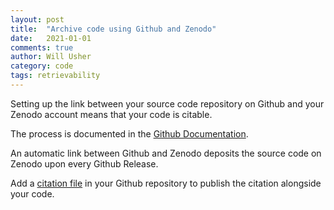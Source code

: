 ```yaml
---
layout: post
title:  "Archive code using Github and Zenodo"
date:   2021-01-01
comments: true
author: Will Usher
category: code
tags: retrievability
---
```


Setting up the link between your source code repository on Github and your Zenodo account
means that your code is citable.

The process is documented in the [Github Documentation][1].

An automatic link between Github and Zenodo deposits the source code on Zenodo upon every Github Release.

Add a [citation file][2] in your Github repository to publish the citation alongside your code.

[1]: https://docs.github.com/en/repositories/archiving-a-github-repository/referencing-and-citing-content

[2]: https://docs.github.com/en/repositories/managing-your-repositorys-settings-and-features/customizing-your-repository/about-citation-files